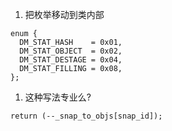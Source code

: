 1. 把枚举移动到类内部
```
enum {
  DM_STAT_HASH    = 0x01,
  DM_STAT_OBJECT  = 0x02,
  DM_STAT_DESTAGE = 0x04,
  DM_STAT_FILLING = 0x08,
};
```

1. 这种写法专业么?
```
return (--_snap_to_objs[snap_id]);
```
